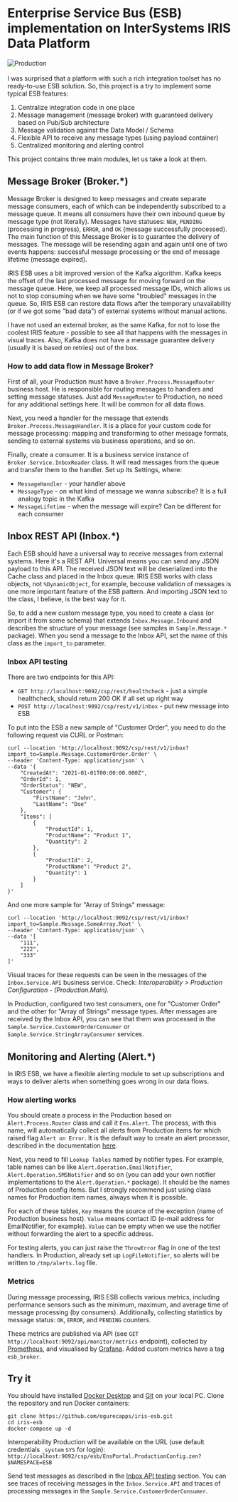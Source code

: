 # Enterprise Service Bus (ESB) implementation on InterSystems IRIS Data Platform
![Production](https://raw.githubusercontent.com/ogurecapps/ogurecapps.github.io/refs/heads/master/iris-esb.png)<br><br>
I was surprised that a platform with such a rich integration toolset has no ready-to-use ESB solution. So, this project is a try to implement some typical ESB features:
1. Centralize integration code in one place
2. Message management (message broker) with guaranteed delivery based on Pub/Sub architecture
3. Message validation against the Data Model / Schema
4. Flexible API to receive any message types (using payload container)
5. Centralized monitoring and alerting control

This project contains three main modules, let us take a look at them.
## Message Broker (Broker.*)
Message Broker is designed to keep messages and create separate message consumers, each of which can be independently subscribed to a message queue. It means all consumers have their own inbound queue by message type (not literally). Messages have statuses: `NEW`, `PENDING` (processing in progress), `ERROR`, and `OK` (message successfully processed). The main function of this Message Broker is to guarantee the delivery of messages. The message will be resending again and again until one of two events happens: successful message processing or the end of message lifetime (message expired).

IRIS ESB uses a bit improved version of the Kafka algorithm. Kafka keeps the offset of the last processed message for moving forward on the message queue. Here, we keep all processed message IDs, which allows us not to stop consuming when we have some "troubled" messages in the queue. So, IRIS ESB can restore data flows after the temporary unavailability (or if we got some "bad data") of external systems without manual actions.

I have not used an external broker, as the same Kafka, for not to lose the coolest IRIS feature - possible to see all that happens with the messages in visual traces. Also, Kafka does not have a message guarantee delivery (usually it is based on retries) out of the box.
### How to add data flow in Message Broker? 

First of all, your Production must have a `Broker.Process.MessageRouter` business host. He is responsible for routing messages to handlers and setting message statuses. Just add `MessageRouter` to Production, no need for any additional settings here. It will be common for all data flows.

Next, you need a handler for the message that extends `Broker.Process.MessageHandler`. It is a place for your custom code for message processing: mapping and transforming to other message formats, sending to external systems via business operations, and so on.   

Finally, create a consumer. It is a business service instance of `Broker.Service.InboxReader` class. It will read messages from the queue and transfer them to the handler. Set up its Settings, where:

- `MessageHandler` - your handler above
- `MessageType` - on what kind of message we wanna subscribe? It is a full analogy topic in the Kafka
- `MessageLifetime` - when the message will expire? Can be different for each consumer
## Inbox REST API (Inbox.*)
Each ESB should have a universal way to receive messages from external systems. Here it's a REST API. Universal means you can send any JSON payload to this API. The received JSON text will be deserialized into the Cache class and placed in the Inbox queue. IRIS ESB works with class objects, not `%DynamicObject`, for example, becouse validation of messages is one more important feature of the ESB pattern. And importing JSON text to the class, I believe, is the best way for it.

So, to add a new custom message type, you need to create a class (or import it from some schema) that extends `Inbox.Message.Inbound` and describes the structure of your message (see samples in `Sample.Message.*` package). When you send a message to the Inbox API, set the name of this class as the `import_to` parameter.
### Inbox API testing
There are two endpoints for this API:
- `GET http://localhost:9092/csp/rest/healthcheck` - just a simple healthcheck, should return 200 OK if all set up right way
- `POST http://localhost:9092/csp/rest/v1/inbox` - put new message into ESB

To put into the ESB a new sample of "Customer Order", you need to do the following request via CURL or Postman:
```
curl --location 'http://localhost:9092/csp/rest/v1/inbox?import_to=Sample.Message.CustomerOrder.Order' \
--header 'Content-Type: application/json' \
--data '{
    "CreatedAt": "2021-01-01T00:00:00.000Z",
    "OrderId": 1,
    "OrderStatus": "NEW",
    "Customer": {
        "FirstName": "John",
        "LastName": "Doe"
    },
    "Items": [
        {
            "ProductId": 1,
            "ProductName": "Product 1",
            "Quantity": 2
        },
        {
            "ProductId": 2,
            "ProductName": "Product 2",
            "Quantity": 1
        }
    ]
}'
```
And one more sample for "Array of Strings" message:
```
curl --location 'http://localhost:9092/csp/rest/v1/inbox?import_to=Sample.Message.SomeArray.Root' \
--header 'Content-Type: application/json' \
--data '[
    "111",
    "222",
    "333"
]'
```
Visual traces for these requests can be seen in the messages of the `Inbox.Service.API` business service. Check: *Interoperability > Production Configuration  - (Production.Main).*

In Production, configured two test consumers, one for "Customer Order" and the other for "Array of Strings" message types. After messages are received by the Inbox API, you can see that them was processed in the `Sample.Service.CustomerOrderConsumer` or `Sample.Service.StringArrayConsumer` services. 
## Monitoring and Alerting (Alert.*)
In IRIS ESB, we have a flexible alerting module to set up subscriptions and ways to deliver alerts when something goes wrong in our data flows.
### How alerting works
You should create a process in the Production based on `Alert.Process.Router` class and call it `Ens.Alert`. The process, with this name, will automatically collect all alerts from Production items for which raised flag `Alert on Error`. It is the default way to create an alert processor, described in the documentation [here](https://docs.intersystems.com/irislatest/csp/docbook/DocBook.UI.Page.cls?KEY=EGDV_alerts#EGDV_alerts_scenario3).

Next, you need to fill `Lookup Tables` named by notifier types. For example, table names can be like `Alert.Operation.EmailNotifier`, `Alert.Operation.SMSNotifier` and so on (you can add your own notifier implementations to the `Alert.Operation.*` package). It should be the names of Production config items. But I strongly recommend just using class names for Production item names, always when it is possible.

For each of these tables, `Key` means the source of the exception (name of Production business host). `Value` means contact ID (e-mail address for EmailNotifier, for example). `Value` can be empty when we use the notifier without forwarding the alert to a specific address.

For testing alerts, you can just raise the `ThrowError` flag in one of the test handlers. In Production, already set up `LogFileNotifier`, so alerts will be written to `/tmp/alerts.log` file.
### Metrics
During message processing, IRIS ESB collects various metrics, including performance sensors such as the minimum, maximum, and average time of message processing (by consumers). Additionally, collecting statistics by message status: `OK`, `ERROR`, and `PENDING` counters.

These metrics are published via API (see `GET http://localhost:9092/api/monitor/metrics` endpoint), collected by [Prometheus](https://prometheus.io), and visualised by [Grafana](https://grafana.com). Added custom metrics have a tag `esb_broker`.
## Try it
You should have installed [Docker Desktop](https://www.docker.com/products/docker-desktop) and [Git](https://git-scm.com) on your local PC. Clone the repository and run Docker containers:
```
git clone https://github.com/ogurecapps/iris-esb.git
cd iris-esb
docker-compose up -d
```
Interoperability Production will be available on the URL (use default credentials `_system` `SYS` for login): `http://localhost:9092/csp/esb/EnsPortal.ProductionConfig.zen?$NAMESPACE=ESB`

Send test messages as described in the [Inbox API testing](#inbox-api-testing) section. You can see traces of receiving messages in the `Inbox.Service.API` and traces of processing messages in the `Sample.Service.CustomerOrderConsumer`.